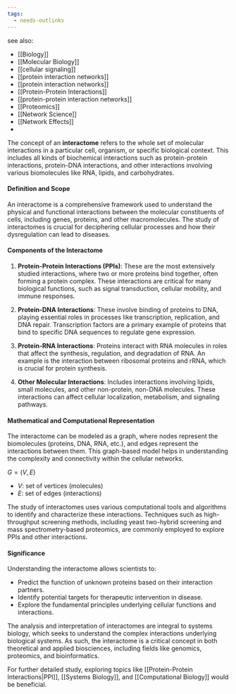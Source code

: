 ```yaml
---
tags:
  - needs-outlinks
---
```

see also:
- [[Biology]]
- [[Molecular Biology]]
- [[cellular signaling]]
- [[protein interaction networks]]
- [[protein interaction networks]]
- [[Protein-Protein Interactions]]
- [[protein-protein interaction networks]]
- [[Proteomics]]
- [[Network Science]]
- [[Network Effects]]
- 

The concept of an **interactome** refers to the whole set of molecular interactions in a particular cell, organism, or specific biological context. This includes all kinds of biochemical interactions such as protein-protein interactions, protein-DNA interactions, and other interactions involving various biomolecules like RNA, lipids, and carbohydrates.

#### Definition and Scope

An interactome is a comprehensive framework used to understand the physical and functional interactions between the molecular constituents of cells, including genes, proteins, and other macromolecules. The study of interactomes is crucial for deciphering cellular processes and how their dysregulation can lead to diseases.

#### Components of the Interactome

1. **Protein-Protein Interactions (PPIs)**: These are the most extensively studied interactions, where two or more proteins bind together, often forming a protein complex. These interactions are critical for many biological functions, such as signal transduction, cellular mobility, and immune responses.

2. **Protein-DNA Interactions**: These involve binding of proteins to DNA, playing essential roles in processes like transcription, replication, and DNA repair. Transcription factors are a primary example of proteins that bind to specific DNA sequences to regulate gene expression.

3. **Protein-RNA Interactions**: Proteins interact with RNA molecules in roles that affect the synthesis, regulation, and degradation of RNA. An example is the interaction between ribosomal proteins and rRNA, which is crucial for protein synthesis.

4. **Other Molecular Interactions**: Includes interactions involving lipids, small molecules, and other non-protein, non-DNA molecules. These interactions can affect cellular localization, metabolism, and signaling pathways.

#### Mathematical and Computational Representation

The interactome can be modeled as a graph, where nodes represent the biomolecules (proteins, DNA, RNA, etc.), and edges represent the interactions between them. This graph-based model helps in understanding the complexity and connectivity within the cellular networks.

$G = (V, E)$
- $V$: set of vertices (molecules)
- $E$: set of edges (interactions)

The study of interactomes uses various computational tools and algorithms to identify and characterize these interactions. Techniques such as high-throughput screening methods, including yeast two-hybrid screening and mass spectrometry-based proteomics, are commonly employed to explore PPIs and other interactions.

#### Significance

Understanding the interactome allows scientists to:
- Predict the function of unknown proteins based on their interaction partners.
- Identify potential targets for therapeutic intervention in disease.
- Explore the fundamental principles underlying cellular functions and interactions.

The analysis and interpretation of interactomes are integral to systems biology, which seeks to understand the complex interactions underlying biological systems. As such, the interactome is a critical concept in both theoretical and applied biosciences, including fields like genomics, proteomics, and bioinformatics.

For further detailed study, exploring topics like [[Protein-Protein Interactions|PPI]], [[Systems Biology]], and [[Computational Biology]] would be beneficial.